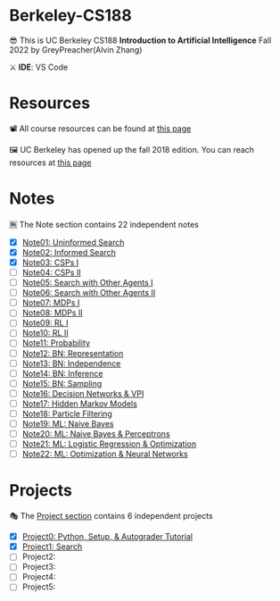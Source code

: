 # Berkeley-CS188
😎 This is UC Berkeley CS188 **Introduction to Artificial Intelligence** Fall 2022 by GreyPreacher(Alvin Zhang)

⚔ **IDE**: VS Code

# Resources
📽 All course resources can be found at [this page](https://inst.eecs.berkeley.edu/~cs188/fa22/)

🖼 UC Berkeley has opened up the fall 2018 edition. You can reach resources at [this page](https://inst.eecs.berkeley.edu/~cs188/fa18/index.html)  

# Notes
🈚 The Note section contains 22 independent notes
- [x] [Note01: Uninformed Search](https://github.com/Ouhznehc/CS188-Pacman/blob/main/Notes/1.%20Uninformed%20Search.pdf)
- [x] [Note02: Informed Search](https://github.com/Ouhznehc/CS188-Pacman/blob/main/Notes/2.%20Informed%20Search.pdf)
- [x] [Note03: CSPs I](https://github.com/Ouhznehc/CS188-Pacman/blob/main/Notes/3.%20CSPs%20I.pdf)
- [ ] [Note04: CSPs II](https://github.com/Ouhznehc/CS188-Pacman/blob/main/Notes/4.%20CSPs%20II.pdf)
- [ ] [Note05: Search with Other Agents I](https://github.com/Ouhznehc/CS188-Pacman/blob/main/Notes/5.%20Search%20with%20Other%20Agents%20I.pdf) 
- [ ] [Note06: Search with Other Agents II](https://github.com/Ouhznehc/CS188-Pacman/blob/main/Notes/6.%20Search%20with%20Other%20Agents%20II.pdf)
- [ ] [Note07: MDPs I](https://github.com/Ouhznehc/CS188-Pacman/blob/main/Notes/7.%20MDPs%20I.pdf) 
- [ ] [Note08: MDPs II](https://github.com/Ouhznehc/CS188-Pacman/blob/main/Notes/8.%20MDPs%20II.pdf)
- [ ] [Note09: RL I](https://github.com/Ouhznehc/CS188-Pacman/blob/main/Notes/9.%20RL%20I.pdf)
- [ ] [Note10: RL II](https://github.com/Ouhznehc/CS188-Pacman/blob/main/Notes/10.%20RL%20II.pdf)
- [ ] [Note11: Probability](https://github.com/Ouhznehc/CS188-Pacman/blob/main/Notes/11.%20Probability.pdf)
- [ ] [Note12: BN: Representation](https://github.com/Ouhznehc/CS188-Pacman/blob/main/Notes/12.%20BN-%20Representation.pdf)
- [ ] [Note13: BN: Independence](https://github.com/Ouhznehc/CS188-Pacman/blob/main/Notes/13.%20BN-%20Independence.pdf)
- [ ] [Note14: BN: Inference](https://github.com/Ouhznehc/CS188-Pacman/blob/main/Notes/14.%20BN-%20Inference.pdf)
- [ ] [Note15: BN: Sampling](https://github.com/Ouhznehc/CS188-Pacman/blob/main/Notes/15.%20BN-%20Sampling.pdf)
- [ ] [Note16: Decision Networks & VPI](https://github.com/Ouhznehc/CS188-Pacman/blob/main/Notes/16.%20Decision%20Networks%20%26%20VPI.pdf)
- [ ] [Note17: Hidden Markov Models](https://github.com/Ouhznehc/CS188-Pacman/blob/main/Notes/17.%20Hidden%20Markov%20Models.pdf)
- [ ] [Note18: Particle Filtering](https://github.com/Ouhznehc/CS188-Pacman/blob/main/Notes/18.%20Particle%20Filtering.pdf)
- [ ] [Note19: ML: Naive Bayes](https://github.com/Ouhznehc/CS188-Pacman/blob/main/Notes/19.%20ML-%20Naive%20Bayes.pdf)
- [ ] [Note20: ML: Naive Bayes & Perceptrons](https://github.com/Ouhznehc/CS188-Pacman/blob/main/Notes/20.%20ML-%20Naive%20Bayes%20%26%20Perceptrons.pdf) 
- [ ] [Note21: ML: Logistic Regression & Optimization](https://github.com/Ouhznehc/CS188-Pacman/blob/main/Notes/21.%20ML-%20Logistic%20Regression%20%26%20Optimization.pdf)
- [ ] [Note22: ML: Optimization & Neural Networks](https://github.com/Ouhznehc/CS188-Pacman/blob/main/Notes/22.%20ML-%20Optimization%20%26%20Neural%20Networks.pdf)

# Projects
🎭 The [Project section](https://inst.eecs.berkeley.edu/~cs188/fa22/projects/) contains 6 independent projects 
- [x] [Project0: Python, Setup, & Autograder Tutorial](https://github.com/Ouhznehc/CS188-Pacman/tree/main/Projects/tutorial)
- [x] [Project1: Search](https://github.com/Ouhznehc/CS188-Pacman/tree/main/Projects/search) 
- [ ] Project2:
- [ ] Project3: 
- [ ] Project4: 
- [ ] Project5: 